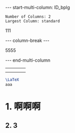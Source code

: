 
--- start-multi-column: ID_bplg
```column-settings
Number of Columns: 2
Largest Column: standard
```

111

--- column-break ---

5555


--- end-multi-column

|     |     |     |     |
| :-- | :-- | :-- | --- |
|     |     |     |     |
|     |     |     |     |
```LaTeX
\LaTeX                                                                                                                                                                                                                                                                                                                                                                       
aaa                                                                                                                                                                                                                                                     

```
# 1. 啊啊啊 


## 2. 3  

### 
